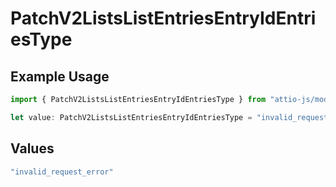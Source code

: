 # PatchV2ListsListEntriesEntryIdEntriesType

## Example Usage

```typescript
import { PatchV2ListsListEntriesEntryIdEntriesType } from "attio-js/models/errors";

let value: PatchV2ListsListEntriesEntryIdEntriesType = "invalid_request_error";
```

## Values

```typescript
"invalid_request_error"
```